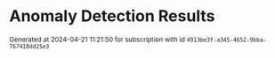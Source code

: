 # Anomaly Detection Results


<sup>Generated at 2024-04-21 11:21:50 for subscription with id `4913be3f-a345-4652-9bba-767418dd25e3`</sup>
